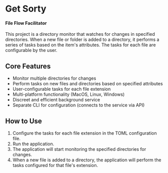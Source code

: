 # Get Sorty

#### File Flow Facilitator

This project is a directory monitor that watches for changes in specified directories. When a new file or folder is added to a directory, it performs a series of tasks based on the item's attributes. The tasks for each file are configurable by the user.

## Core Features

- Monitor multiple directories for changes
- Perform tasks on new files and directories based on specified attributes
- User-configurable tasks for each file extension
- Multi-platform functionality (MacOS, Linux, Windows)
- Discreet and efficient background service
- Separate CLI for configuration (connects to the service via API)

## How to Use

1. Configure the tasks for each file extension in the TOML configuration file.
2. Run the application.
3. The application will start monitoring the specified directories for changes.
4. When a new file is added to a directory, the application will perform the tasks configured for that file's extension.
